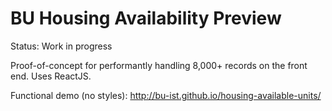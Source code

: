 # BU Housing Availability Preview

Status: Work in progress

Proof-of-concept for performantly handling 8,000+ records on the front end. Uses ReactJS.

Functional demo (no styles): http://bu-ist.github.io/housing-available-units/
